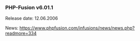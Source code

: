 ### PHP-Fusion v6.01.1
Release date: 12.06.2006

News: https://www.phpfusion.com/infusions/news/news.php?readmore=334
